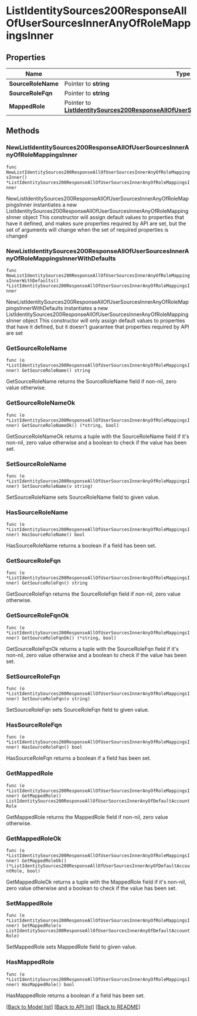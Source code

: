 # ListIdentitySources200ResponseAllOfUserSourcesInnerAnyOfRoleMappingsInner

## Properties

Name | Type | Description | Notes
------------ | ------------- | ------------- | -------------
**SourceRoleName** | Pointer to **string** |  | [optional] 
**SourceRoleFqn** | Pointer to **string** |  | [optional] 
**MappedRole** | Pointer to [**ListIdentitySources200ResponseAllOfUserSourcesInnerAnyOfDefaultAccountRole**](ListIdentitySources200ResponseAllOfUserSourcesInnerAnyOfDefaultAccountRole.md) |  | [optional] 

## Methods

### NewListIdentitySources200ResponseAllOfUserSourcesInnerAnyOfRoleMappingsInner

`func NewListIdentitySources200ResponseAllOfUserSourcesInnerAnyOfRoleMappingsInner() *ListIdentitySources200ResponseAllOfUserSourcesInnerAnyOfRoleMappingsInner`

NewListIdentitySources200ResponseAllOfUserSourcesInnerAnyOfRoleMappingsInner instantiates a new ListIdentitySources200ResponseAllOfUserSourcesInnerAnyOfRoleMappingsInner object
This constructor will assign default values to properties that have it defined,
and makes sure properties required by API are set, but the set of arguments
will change when the set of required properties is changed

### NewListIdentitySources200ResponseAllOfUserSourcesInnerAnyOfRoleMappingsInnerWithDefaults

`func NewListIdentitySources200ResponseAllOfUserSourcesInnerAnyOfRoleMappingsInnerWithDefaults() *ListIdentitySources200ResponseAllOfUserSourcesInnerAnyOfRoleMappingsInner`

NewListIdentitySources200ResponseAllOfUserSourcesInnerAnyOfRoleMappingsInnerWithDefaults instantiates a new ListIdentitySources200ResponseAllOfUserSourcesInnerAnyOfRoleMappingsInner object
This constructor will only assign default values to properties that have it defined,
but it doesn't guarantee that properties required by API are set

### GetSourceRoleName

`func (o *ListIdentitySources200ResponseAllOfUserSourcesInnerAnyOfRoleMappingsInner) GetSourceRoleName() string`

GetSourceRoleName returns the SourceRoleName field if non-nil, zero value otherwise.

### GetSourceRoleNameOk

`func (o *ListIdentitySources200ResponseAllOfUserSourcesInnerAnyOfRoleMappingsInner) GetSourceRoleNameOk() (*string, bool)`

GetSourceRoleNameOk returns a tuple with the SourceRoleName field if it's non-nil, zero value otherwise
and a boolean to check if the value has been set.

### SetSourceRoleName

`func (o *ListIdentitySources200ResponseAllOfUserSourcesInnerAnyOfRoleMappingsInner) SetSourceRoleName(v string)`

SetSourceRoleName sets SourceRoleName field to given value.

### HasSourceRoleName

`func (o *ListIdentitySources200ResponseAllOfUserSourcesInnerAnyOfRoleMappingsInner) HasSourceRoleName() bool`

HasSourceRoleName returns a boolean if a field has been set.

### GetSourceRoleFqn

`func (o *ListIdentitySources200ResponseAllOfUserSourcesInnerAnyOfRoleMappingsInner) GetSourceRoleFqn() string`

GetSourceRoleFqn returns the SourceRoleFqn field if non-nil, zero value otherwise.

### GetSourceRoleFqnOk

`func (o *ListIdentitySources200ResponseAllOfUserSourcesInnerAnyOfRoleMappingsInner) GetSourceRoleFqnOk() (*string, bool)`

GetSourceRoleFqnOk returns a tuple with the SourceRoleFqn field if it's non-nil, zero value otherwise
and a boolean to check if the value has been set.

### SetSourceRoleFqn

`func (o *ListIdentitySources200ResponseAllOfUserSourcesInnerAnyOfRoleMappingsInner) SetSourceRoleFqn(v string)`

SetSourceRoleFqn sets SourceRoleFqn field to given value.

### HasSourceRoleFqn

`func (o *ListIdentitySources200ResponseAllOfUserSourcesInnerAnyOfRoleMappingsInner) HasSourceRoleFqn() bool`

HasSourceRoleFqn returns a boolean if a field has been set.

### GetMappedRole

`func (o *ListIdentitySources200ResponseAllOfUserSourcesInnerAnyOfRoleMappingsInner) GetMappedRole() ListIdentitySources200ResponseAllOfUserSourcesInnerAnyOfDefaultAccountRole`

GetMappedRole returns the MappedRole field if non-nil, zero value otherwise.

### GetMappedRoleOk

`func (o *ListIdentitySources200ResponseAllOfUserSourcesInnerAnyOfRoleMappingsInner) GetMappedRoleOk() (*ListIdentitySources200ResponseAllOfUserSourcesInnerAnyOfDefaultAccountRole, bool)`

GetMappedRoleOk returns a tuple with the MappedRole field if it's non-nil, zero value otherwise
and a boolean to check if the value has been set.

### SetMappedRole

`func (o *ListIdentitySources200ResponseAllOfUserSourcesInnerAnyOfRoleMappingsInner) SetMappedRole(v ListIdentitySources200ResponseAllOfUserSourcesInnerAnyOfDefaultAccountRole)`

SetMappedRole sets MappedRole field to given value.

### HasMappedRole

`func (o *ListIdentitySources200ResponseAllOfUserSourcesInnerAnyOfRoleMappingsInner) HasMappedRole() bool`

HasMappedRole returns a boolean if a field has been set.


[[Back to Model list]](../README.md#documentation-for-models) [[Back to API list]](../README.md#documentation-for-api-endpoints) [[Back to README]](../README.md)


